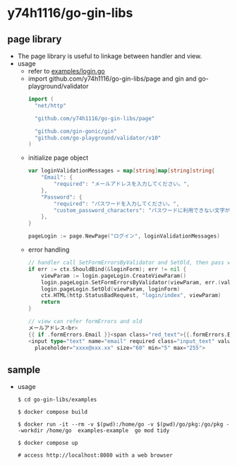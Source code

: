 # y74h1116/go-gin-libs
## page library
- The page library is useful to linkage between handler and view.  
- usage  
  - refer to [examples/login.go](examples/login.go)  
  - import github.com/y74h1116/go-gin-libs/page and gin and go-playground/validator  
    ```Go  
    import (
      "net/http"

      "github.com/y74h1116/go-gin-libs/page"

      "github.com/gin-gonic/gin"
      "github.com/go-playground/validator/v10"
    )
    ```  
  - initialize page object  
    ```Go  
    var loginValidationMessages = map[string]map[string]string{
        "Email": {
            "required": "メールアドレスを入力してください。",
        },
        "Password": {
            "required": "パスワードを入力してください。",
            "custom_password_characters": "パスワードに利用できない文字が含まれています。",
        },
    }

  	pageLogin := page.NewPage("ログイン", loginValidationMessages)
    ```  
  - error handling  
    ```Go  
    // handler call SetFormErrorsByValidator and SetOld, then pass viewParam to ctx.HTML()
    if err := ctx.ShouldBind(&loginForm); err != nil {
        viewParam := login.pageLogin.CreateViewParam()
        login.pageLogin.SetFormErrorsByValidator(viewParam, err.(validator.ValidationErrors))
        login.pageLogin.SetOld(viewParam, loginForm)
        ctx.HTML(http.StatusBadRequest, "login/index", viewParam)
        return
    }

    // view can refer formErrors and old
    メールアドレス<br>
    {{ if .formErrors.Email }}<span class="red_text">{{.formErrors.Email}}</span><br>{{ end }}
    <input type="text" name="email" required class="input_text" value="{{.old.Email}
      placeholder="xxxx@xxx.xx" size="60" min="5" max="255">
    ```  
## sample
- usage  
  ```  
  $ cd go-gin-libs/examples

  $ docker compose build

  $ docker run -it --rm -v $(pwd):/home/go -v $(pwd)/go/pkg:/go/pkg --workdir /home/go  examples-example  go mod tidy

  $ docker compose up

  # access http://localhost:8080 with a web browser
  ```  

